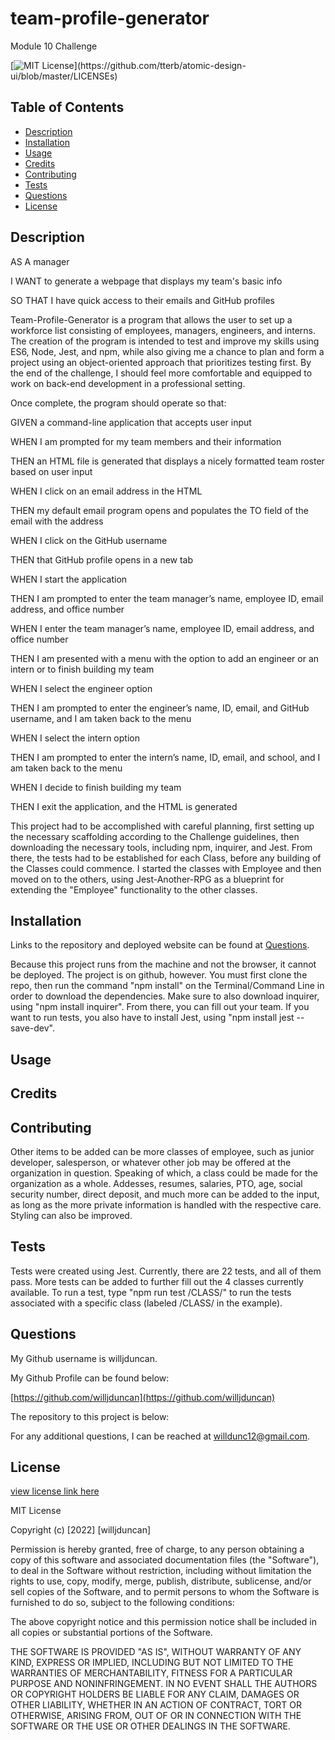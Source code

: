 # team-profile-generator
Module 10 Challenge

[![MIT License](https://img.shields.io/apm/l/atomic-design-ui.svg?)](https://github.com/tterb/atomic-design-ui/blob/master/LICENSEs)

        

## Table of Contents
- [Description](#description)
- [Installation](#installation)
- [Usage](#usage)
- [Credits](#credits)
- [Contributing](#contributing)
- [Tests](#tests)
- [Questions](#questions)
- [License](#license)  
        



## Description

AS A manager

I WANT to generate a webpage that displays my team's basic info

SO THAT I have quick access to their emails and GitHub profiles

Team-Profile-Generator is a program that allows the user to set up a workforce list consisting of employees, managers, engineers, and interns. The creation of the program is intended to test and improve my skills using ES6, Node, Jest, and npm, while also giving me a chance to plan and form a project using an object-oriented approach that prioritizes testing first. By the end of the challenge, I should feel more comfortable and equipped to work on back-end development in a professional setting. 

Once complete, the program should operate so that:

GIVEN a command-line application that accepts user input

WHEN I am prompted for my team members and their information

THEN an HTML file is generated that displays a nicely formatted team roster based on user input

WHEN I click on an email address in the HTML

THEN my default email program opens and populates the TO field of the email with the address

WHEN I click on the GitHub username

THEN that GitHub profile opens in a new tab

WHEN I start the application

THEN I am prompted to enter the team manager’s name, employee ID, email address, and office number

WHEN I enter the team manager’s name, employee ID, email address, and office number

THEN I am presented with a menu with the option to add an engineer or an intern or to finish building my team

WHEN I select the engineer option

THEN I am prompted to enter the engineer’s name, ID, email, and GitHub username, and I am taken back to the menu

WHEN I select the intern option

THEN I am prompted to enter the intern’s name, ID, email, and school, and I am taken back to the menu

WHEN I decide to finish building my team

THEN I exit the application, and the HTML is generated

This project had to be accomplished with careful planning, first setting up the necessary scaffolding according to the Challenge guidelines, then downloading the necessary tools, including npm, inquirer, and Jest. From there, the tests had to be established for each Class, before any building of the Classes could commence. I started the classes with Employee and then moved on to the others, using Jest-Another-RPG as a blueprint for extending the "Employee" functionality to the other classes. 

<!-- This project was designed to familiarize myself better with Node.js. The completed project should allow me and whoever uses the program to more quickly and easily render README files for future projects and challenges, thus leaving more time to work with actual code. The READMEs should be high-quality and the template dynamic so that it can work in different situations. By the end, I should feel more comfortable with Node and back-end development, thus allowing me to continue confidently in my learning.  -->


## Installation

Links to the repository and deployed website can be found at [Questions](#questions).

Because this project runs from the machine and not the browser, it cannot be deployed. The project is on github, however. You must first clone the repo, then run the command "npm install" on the Terminal/Command Line in order to download the dependencies. Make sure to also download inquirer, using "npm install inquirer". From there, you can fill out your team. If you want to run tests, you also have to install Jest, using "npm install jest --save-dev".


## Usage

<!-- Once the project is cloned and the dependencies downloaded, type "node index" to run the program. The program will provide you with multiple prompts to fill out, including description, picking a license, lising credits, and so forth. Fill them out with your respective information. When you're done, your new README should appear in the dist folder for you to copy and place in your own personal project. 

An example of the markdown code is below: 

![screenshot of markdown](/images/screenshot-markdown.png)

A video explaining and demonstrating the app's functionality is below:

[https://drive.google.com/file/d/1S0GGCxyXe6GJ1V3R8rtoEueWn19IoZQi/view](https://drive.google.com/file/d/1S0GGCxyXe6GJ1V3R8rtoEueWn19IoZQi/view) -->


## Credits

<!-- The coding boot camp Professional README Guide found at https://coding-boot-camp.github.io/full-stack/github/professional-readme-guide was used as a template for this README. The license was picked from [https://choosealicense.com/](https://choosealicense.com/).
Other credits include: 
Bootcamp Modules, Bootcamp Challenges, npm
No TAs or classmates were used in the making of this challenge. Most influence was taken particualrly from Module 9. Node.js and NPM's Inquirer were also used. -->



## Contributing

Other items to be added can be more classes of employee, such as junior developer, salesperson, or whatever other job may be offered at the organization in question. Speaking of which, a class could be made for the organization as a whole. Addesses, resumes, salaries, PTO, age, social security number, direct deposit, and much more can be added to the input, as long as the more private information is handled with the respective care. Styling can also be improved. 


## Tests

Tests were created using Jest. Currently, there are 22 tests, and all of them pass. More tests can be added to further fill out the 4 classes currently available. To run a test, type "npm run test /CLASS/" to run the tests associated with a specific class (labeled /CLASS/ in the example).


## Questions

My Github username is willjduncan.


My Github Profile can be found below:

[https://github.com/willjduncan](https://github.com/willjduncan)


The repository to this project is below:

<!-- [https://github.com/willjduncan/README-generator.git](https://github.com/willjduncan/README-generator.git) -->


For any additional questions, I can be reached at willdunc12@gmail.com.



## License

[view license link here](https://choosealicense.com/licenses/mit/)

        
MIT License

Copyright (c) [2022] [willjduncan]

Permission is hereby granted, free of charge, to any person obtaining a copy
of this software and associated documentation files (the "Software"), to deal
in the Software without restriction, including without limitation the rights
to use, copy, modify, merge, publish, distribute, sublicense, and/or sell
copies of the Software, and to permit persons to whom the Software is
furnished to do so, subject to the following conditions:

The above copyright notice and this permission notice shall be included in all
copies or substantial portions of the Software.

THE SOFTWARE IS PROVIDED "AS IS", WITHOUT WARRANTY OF ANY KIND, EXPRESS OR
IMPLIED, INCLUDING BUT NOT LIMITED TO THE WARRANTIES OF MERCHANTABILITY,
FITNESS FOR A PARTICULAR PURPOSE AND NONINFRINGEMENT. IN NO EVENT SHALL THE
AUTHORS OR COPYRIGHT HOLDERS BE LIABLE FOR ANY CLAIM, DAMAGES OR OTHER
LIABILITY, WHETHER IN AN ACTION OF CONTRACT, TORT OR OTHERWISE, ARISING FROM,
OUT OF OR IN CONNECTION WITH THE SOFTWARE OR THE USE OR OTHER DEALINGS IN THE
SOFTWARE.

